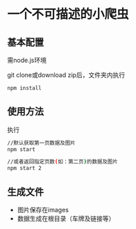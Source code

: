 # 一个不可描述的小爬虫

## 基本配置

需node.js环境

git clone或download zip后，文件夹内执行

```bash
npm install
```

## 使用方法

执行

```bash
//默认获取第一页数据及图片
npm start

//或者返回指定页数(如：第二页)的数据及图片
npm start 2
```

## 生成文件

* 图片保存在images
* 数据生成在根目录（车牌及链接等）
